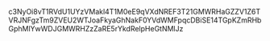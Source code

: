c3NyOi8vT1RVdU1UYzVMakl4T1M0eE9qVXdNREF3T21GMWRHaGZZV1Z6TVRJNFgzTm9ZVEU2WTJoaFkyaGhNakF0YVdWMFpqcDBiSE14TGpKZmRHbGphMlYwWDJGMWRHZzZaRE5rYkdRelpHeGtNMlJz
